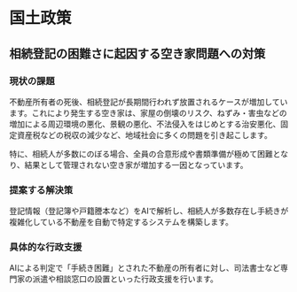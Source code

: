 # 国土政策

## 相続登記の困難さに起因する空き家問題への対策

### 現状の課題
不動産所有者の死後、相続登記が長期間行われず放置されるケースが増加しています。これにより発生する空き家は、家屋の倒壊のリスク、ねずみ・害虫などの増加による周辺環境の悪化、景観の悪化、不法侵入をはじめとする治安悪化、固定資産税などの税収の減少など、地域社会に多くの問題を引き起こします。

特に、相続人が多数にのぼる場合、全員の合意形成や書類準備が極めて困難となり、結果として管理されない空き家が増加する一因となっています。

### 提案する解決策
登記情報（登記簿や戸籍謄本など）をAIで解析し、相続人が多数存在し手続きが複雑化している不動産を自動で特定するシステムを構築します。

### 具体的な行政支援
AIによる判定で「手続き困難」とされた不動産の所有者に対し、司法書士など専門家の派遣や相談窓口の設置といった行政支援を行います。